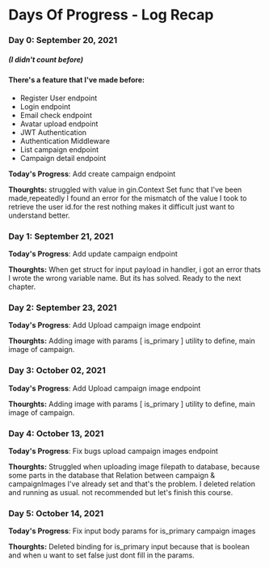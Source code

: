 # Days Of Progress - Log Recap

### Day 0: September 20, 2021
##### (I didn't count before)
#### There's a feature that I've made before:
- Register User endpoint
- Login endpoint
- Email check endpoint
- Avatar upload endpoint
- JWT Authentication
- Authentication Middleware
- List campaign endpoint
- Campaign detail endpoint


**Today's Progress**: Add create campaign endpoint

**Thourghts:** struggled with value in gin.Context Set func that I've been made,repeatedly I found an error for the mismatch of the value I took to retrieve the user id.for the rest nothing makes it difficult just want to understand better.

### Day 1: September 21, 2021

**Today's Progress**: Add update campaign endpoint

**Thourghts:** When get struct for input payload in handler, i got an error thats I wrote the wrong variable name. But its has solved. Ready to the next chapter.

### Day 2: September 23, 2021

**Today's Progress**: Add Upload campaign image endpoint

**Thourghts:** Adding image with params [ is_primary ] utility to define, main image of campaign.

### Day 3: October 02, 2021 

**Today's Progress**: Add Upload campaign image endpoint

**Thourghts:** Adding image with params [ is_primary ] utility to define, main image of campaign.

### Day 4: October 13, 2021

**Today's Progress**: Fix bugs upload campaign images endpoint

**Thourghts:** Struggled when uploading image filepath to database, because some parts in the database that Relation between campaign & campaignImages I've already set and that's the problem. I deleted relation and running as usual. not recommended but let's finish this course.

### Day 5: October 14, 2021 

**Today's Progress**: Fix input body params for is_primary campaign images

**Thourghts:** Deleted binding for is_primary input because that is boolean and when u want to set false just dont fill in the params.

